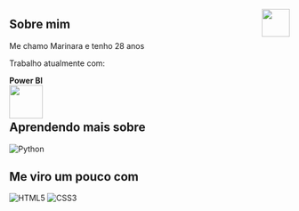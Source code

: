 <img src="https://avatars.githubusercontent.com/u/76715208?v=4" min-width="50px" max-width="50px" width="50px" align="right"></img>

## Sobre mim
Me chamo Marinara e tenho 28 anos

Trabalho atualmente com:

<b>Power BI</b> 
<br>
<img src="https://img.icons8.com/?size=512&id=qYfwpsRXEcpc&format=png" min-width="60px" max-width="60px" width="60px" align="left"></img>  
<br>

## Aprendendo mais sobre

![Python](https://img.shields.io/badge/python-3670A0?style=for-the-badge&logo=python&logoColor=ffdd54)

## Me viro um pouco com

![HTML5](https://img.shields.io/badge/HTML5-E34F26?style=for-the-badge&logo=html5&logoColor=white)
![CSS3](https://img.shields.io/badge/CSS3-1572B6?style=for-the-badge&logo=css3&logoColor=white)


